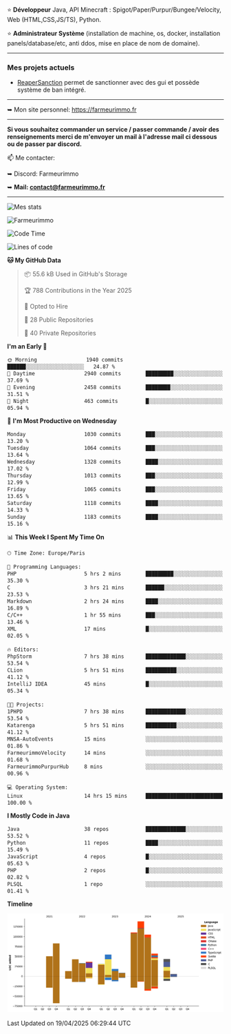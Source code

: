 ⭐ **Développeur** Java, API Minecraft : Spigot/Paper/Purpur/Bungee/Velocity, Web (HTML,CSS,JS/TS), Python.

⭐ **Administrateur Système** (installation de machine, os, docker, installation panels/database/etc, anti ddos, mise en place de nom de domaine).

---

### Mes projets actuels
- [ReaperSanction](https://www.spigotmc.org/resources/reapersanction.89580/) permet de sanctionner avec des gui et possède système de ban intégré.

---

➥ Mon site personnel: https://farmeurimmo.fr

---

**Si vous souhaitez commander un service / passer commande / avoir des renseignements merci de m'envoyer un mail à l'adresse mail ci dessous ou de passer par discord.**

📫 Me contacter:
 
   ➥ Discord: Farmeurimmo
   
   ➥ **Mail: contact@farmeurimmo.fr**

---

![Mes stats](https://github-readme-stats.farmeurimmo.fr/api?username=Farmeurimmo&count_private=true&show_icons=true&theme=radical)

<img src="https://komarev.com/ghpvc/?username=Farmeurimmo" alt="Farmeurimmo" />

<!--START_SECTION:waka-->
![Code Time](http://img.shields.io/badge/Code%20Time-1%2C978%20hrs%208%20mins-blue)

![Lines of code](https://img.shields.io/badge/From%20Hello%20World%20I%27ve%20Written-830.0%20thousand%20lines%20of%20code-blue)

**🐱 My GitHub Data** 

> 📦 55.6 kB Used in GitHub's Storage 
 > 
> 🏆 788 Contributions in the Year 2025
 > 
> 💼 Opted to Hire
 > 
> 📜 28 Public Repositories 
 > 
> 🔑 40 Private Repositories 
 > 
**I'm an Early 🐤** 

```text
🌞 Morning                1940 commits        ██████░░░░░░░░░░░░░░░░░░░   24.87 % 
🌆 Daytime                2940 commits        █████████░░░░░░░░░░░░░░░░   37.69 % 
🌃 Evening                2458 commits        ████████░░░░░░░░░░░░░░░░░   31.51 % 
🌙 Night                  463 commits         █░░░░░░░░░░░░░░░░░░░░░░░░   05.94 % 
```
📅 **I'm Most Productive on Wednesday** 

```text
Monday                   1030 commits        ███░░░░░░░░░░░░░░░░░░░░░░   13.20 % 
Tuesday                  1064 commits        ███░░░░░░░░░░░░░░░░░░░░░░   13.64 % 
Wednesday                1328 commits        ████░░░░░░░░░░░░░░░░░░░░░   17.02 % 
Thursday                 1013 commits        ███░░░░░░░░░░░░░░░░░░░░░░   12.99 % 
Friday                   1065 commits        ███░░░░░░░░░░░░░░░░░░░░░░   13.65 % 
Saturday                 1118 commits        ████░░░░░░░░░░░░░░░░░░░░░   14.33 % 
Sunday                   1183 commits        ████░░░░░░░░░░░░░░░░░░░░░   15.16 % 
```


📊 **This Week I Spent My Time On** 

```text
🕑︎ Time Zone: Europe/Paris

💬 Programming Languages: 
PHP                      5 hrs 2 mins        █████████░░░░░░░░░░░░░░░░   35.30 % 
C                        3 hrs 21 mins       ██████░░░░░░░░░░░░░░░░░░░   23.53 % 
Markdown                 2 hrs 24 mins       ████░░░░░░░░░░░░░░░░░░░░░   16.89 % 
C/C++                    1 hr 55 mins        ███░░░░░░░░░░░░░░░░░░░░░░   13.46 % 
XML                      17 mins             █░░░░░░░░░░░░░░░░░░░░░░░░   02.05 % 

🔥 Editors: 
PhpStorm                 7 hrs 38 mins       █████████████░░░░░░░░░░░░   53.54 % 
CLion                    5 hrs 51 mins       ██████████░░░░░░░░░░░░░░░   41.12 % 
IntelliJ IDEA            45 mins             █░░░░░░░░░░░░░░░░░░░░░░░░   05.34 % 

🐱‍💻 Projects: 
1PHPD                    7 hrs 38 mins       █████████████░░░░░░░░░░░░   53.54 % 
Katarenga                5 hrs 51 mins       ██████████░░░░░░░░░░░░░░░   41.12 % 
MNSA-AutoEvents          15 mins             ░░░░░░░░░░░░░░░░░░░░░░░░░   01.86 % 
FarmeurimmoVelocity      14 mins             ░░░░░░░░░░░░░░░░░░░░░░░░░   01.68 % 
FarmeurimmoPurpurHub     8 mins              ░░░░░░░░░░░░░░░░░░░░░░░░░   00.96 % 

💻 Operating System: 
Linux                    14 hrs 15 mins      █████████████████████████   100.00 % 
```

**I Mostly Code in Java** 

```text
Java                     38 repos            █████████████░░░░░░░░░░░░   53.52 % 
Python                   11 repos            ████░░░░░░░░░░░░░░░░░░░░░   15.49 % 
JavaScript               4 repos             █░░░░░░░░░░░░░░░░░░░░░░░░   05.63 % 
PHP                      2 repos             █░░░░░░░░░░░░░░░░░░░░░░░░   02.82 % 
PLSQL                    1 repo              ░░░░░░░░░░░░░░░░░░░░░░░░░   01.41 % 
```



**Timeline**

![Lines of Code chart](https://raw.githubusercontent.com/Farmeurimmo/Farmeurimmo/main/assets/bar_graph.png)


 Last Updated on 19/04/2025 06:29:44 UTC
<!--END_SECTION:waka-->
